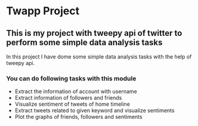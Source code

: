 # Twapp Project
## This is my project with tweepy api of twitter to perform some simple data analysis tasks
In this project I have dome some simple data analysis tasks with the help of tweepy api.

### You can do following tasks with this module

- Extract the information of account with username
- Extract information of followers and friends
- Visualize sentiment of tweets of home timeline
- Extract tweets related to given keyword and visualize sentiments
- Plot the graphs of friends, followers and sentiments